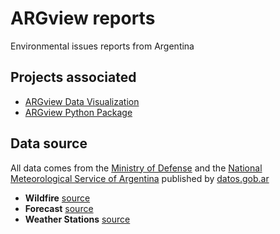 # ARGview reports
Environmental issues reports from Argentina

## Projects associated
- [ARGview Data Visualization](https://github.com/GabrielCarames/argview-data-visualization)
- [ARGview Python Package](https://github.com/zaluk365/argview-package)

## Data source 
All data comes from the [Ministry of Defense](https://www.argentina.gob.ar/defensa) and the [National Meteorological Service of Argentina](https://www.smn.gob.ar/) published by [datos.gob.ar](https://datos.gob.ar/)

- **Wildfire** [source](https://datos.gob.ar/dataset/ambiente-incendios-forestales)
- **Forecast** [source](https://datos.gob.ar/dataset/smn-pronostico-tiempo-5-dias)
- **Weather Stations** [source](https://datos.gob.ar/dataset/smn-listado-estaciones-meteorologicas-smn)

